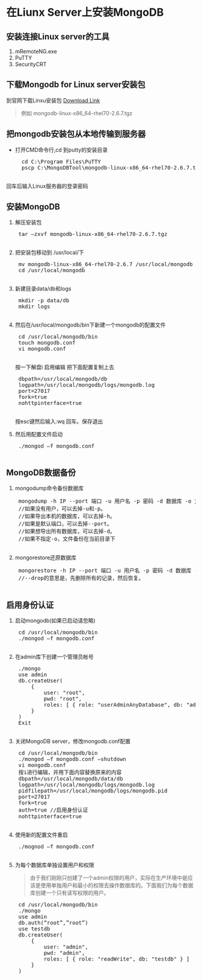 ﻿# 在Liunx Server上安装MongoDB
## 安装连接Linux server的工具
1. mRemoteNG.exe
2. PuTTY
3. SecurityCRT

## 下载Mongodb for Linux server安装包
到官网下载Linxu安装包 [Download Link](https://www.mongodb.com/download-center#previous)

> 例如 mongodb-linux-x86_64-rhel70-2.6.7.tgz

## 把mongodb安装包从本地传输到服务器

* 打开CMD命令行,cd 到putty的安装目录

	<pre>
	cd C:\Program Files\PuTTY
	pscp C:\MongoDBTool\mongodb-linux-x86_64-rhel70-2.6.7.tgz lisheng@oac-lxmdcmdb204:/home/lisheng
	</pre>

回车后输入Linux服务器的登录密码
## 安装MongoDB

1. 解压安装包
	<pre>
	tar –zxvf mongodb-linux-x86_64-rhel70-2.6.7.tgz
	</pre>


2. 把安装包移动到 /usr/local/下

	<pre>
	mv mongodb-linux-x86_64-rhel70-2.6.7 /usr/local/mongodb
	cd /usr/local/mongodb
	</pre>

3. 新建目录data/db和logs

	<pre>
	mkdir -p data/db
	mkdir logs
	</pre>

4. 然后在/usr/local/mongodb/bin下新建一个mongodb的配置文件

	<pre>
	cd /usr/local/mongodb/bin
	touch mongodb.conf
	vi mongodb.conf
	</pre>

	按一下解盘i 启用编辑
	把下面配置复制上去
	
	<pre>
	dbpath=/usr/local/mongodb/db 
	logpath=/usr/local/mongodb/logs/mongodb.log 
	port=27017 
	fork=true 
	nohttpinterface=true
	</pre>
	按esc键然后输入:wq 回车。保存退出
5. 然后用配置文件启动
	<pre>
	./mongod –f mongodb.conf
	</pre>
## MongoDB数据备份

1. mongodump命令备份数据库
	<pre>
	mongodump -h IP --port 端口 -u 用户名 -p 密码 -d 数据库 -o 文件存在路径
	//如果没有用户，可以去掉-u和-p。
	//如果导出本机的数据库，可以去掉-h。
	//如果是默认端口，可以去掉--port。
	//如果想导出所有数据库，可以去掉-d。
	//如果不指定-o，文件备份在当前目录下
	</pre>
2. mongorestore还原数据库
	<pre>
	mongorestore -h IP --port 端口 -u 用户名 -p 密码 -d 数据库 --drop 文件存在路径
	//--drop的意思是，先删除所有的记录，然后恢复。
	</pre>

## 启用身份认证

1. 启动mongodb(如果已启动请忽略)
	<pre>
	cd /usr/local/mongodb/bin
	./mongod –f mongodb.conf
	</pre>
2. 在admin库下创建一个管理员帐号
	<pre>
	./mongo
	use admin
	db.createUser(
		{
			user: "root",
			pwd: "root",
			roles: [ { role: "userAdminAnyDatabase", db: "admin" },{ role: "readWriteAnyDatabase", db: "admin" } ]
		}
	)
	Exit
	</pre>
3. 关闭MongoDB server，修改mongodb.conf配置
	<pre>
	cd /usr/local/mongodb/bin
	./mongod –f mongodb.conf –shutdown
	vi mongodb.conf
	按i进行编辑，并用下面内容替换原来的内容
	dbpath=/usr/local/mongodb/data/db
	logpath=/usr/local/mongodb/logs/mongodb.log
	pidfilepath=/usr/local/mongodb/logs/mongodb.pid
	port=27017
	fork=true
	auth=true //启用身份认证
	nohttpinterface=true
	</pre>
4. 使用新的配置文件重启
	<pre>
	./mognod –f mongodb.conf
	</pre>
5. 为每个数据库单独设置用户和权限

	> 由于我们刚刚只创建了一个admin权限的用户，实际在生产环境中是应该是使用单独用户和最小的权限去操作数据库的。下面我们为每个数据库创建一个只有读写权限的用户。

	<pre>
	cd /usr/local/mongodb/bin
	./mongo
	use admin
	db.auth(“root”,”root”)
	use testdb
	db.createUser(
		{
			user: "admin",
			pwd: "admin",
			roles: [ { role: "readWrite", db: "testdb" } ]
		}
	)
	</pre>